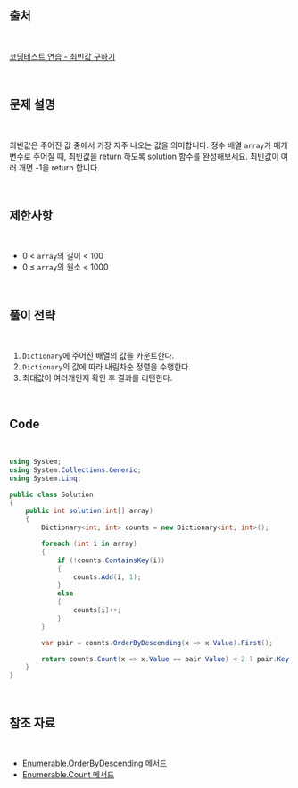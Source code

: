 ## 출처

<br>

[코딩테스트 연습 - 최빈값 구하기](https://school.programmers.co.kr/learn/courses/30/lessons/120812)

<br>

## 문제 설명

<br>

최빈값은 주어진 값 중에서 가장 자주 나오는 값을 의미합니다. 정수 배열 `array`가 매개변수로 주어질 때, 최빈값을 return 하도록 solution 함수를 완성해보세요. 최빈값이 여러 개면 -1을 return 합니다.

<br>

## 제한사항

<br>

- 0 < `array`의 길이 < 100
- 0 ≤ `array`의 원소 < 1000

<br>

## 풀이 전략

<br>

1. `Dictionary`에 주어진 배열의 값을 카운트한다.
2. `Dictionary`의 값에 따라 내림차순 정렬을 수행한다.
3. 최대값이 여러개인지 확인 후 결과를 리턴한다.
 
<br>

## Code

<br>

```cs
using System;
using System.Collections.Generic;
using System.Linq;

public class Solution
{
    public int solution(int[] array)
    {
        Dictionary<int, int> counts = new Dictionary<int, int>();

        foreach (int i in array)
        {
            if (!counts.ContainsKey(i))
            {
                counts.Add(i, 1);
            }
            else
            {
                counts[i]++;
            }
        }

        var pair = counts.OrderByDescending(x => x.Value).First();

        return counts.Count(x => x.Value == pair.Value) < 2 ? pair.Key : -1;
    }
}
```

<br>

## 참조 자료

<br>

- [Enumerable.OrderByDescending 메서드](https://learn.microsoft.com/ko-kr/dotnet/api/system.linq.enumerable.orderbydescending?view=net-8.0)
- [Enumerable.Count 메서드](https://learn.microsoft.com/ko-kr/dotnet/api/system.linq.enumerable.count?view=net-8.0)